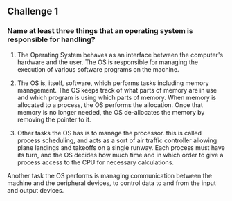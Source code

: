 ## Challenge 1

### Name at least three things that an operating system is responsible for handling? 

1. The Operating System behaves as an interface between the computer's hardware and the user. The OS is responsible for managing the execution of various software programs on the machine.

2. The OS is, itself, software, which performs tasks including memory management. The OS keeps track of what parts of memory are in use and which program is using which parts of memory. When memory is allocated to a process, the OS performs the allocation. Once that memory is no longer needed, the OS de-allocates the memory by removing the pointer to it.

3. Other tasks the OS has is to manage the processor. this is called process scheduling, and acts as a sort of air traffic controller allowing plane landings and takeoffs on a single runway. Each process must have its turn, and the OS decides how much time and in which order to give a process access to the CPU for necessary calculations.

Another task the OS performs is managing communication between the machine and the peripheral devices, to control data to and from the input and output devices.